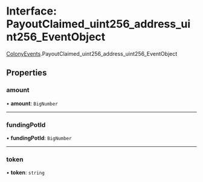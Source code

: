 # Interface: PayoutClaimed\_uint256\_address\_uint256\_EventObject

[ColonyEvents](../modules/ColonyEvents.md).PayoutClaimed_uint256_address_uint256_EventObject

## Properties

### amount

• **amount**: `BigNumber`

___

### fundingPotId

• **fundingPotId**: `BigNumber`

___

### token

• **token**: `string`
